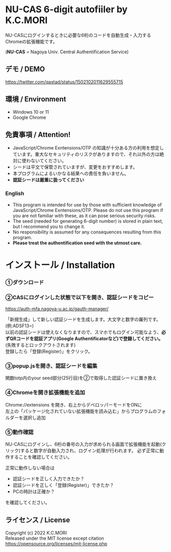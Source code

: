 # NU-CAS 6-digit autofiiler by K.C.MORI

NU-CASにログインするときに必要な6桁のコードを自動生成・入力するChromeの拡張機能です。

(**NU-CAS** = Nagoya Univ. Central Authentification Service)


## デモ / DEMO
https://twitter.com/qastad/status/1502102011629555715

## 環境 / Environment
- Windows 10 or 11
- Google Chrome

## 免責事項 / Attention!
- JavaScript/Chrome Exntensions/OTP の知識が十分ある方の利用を想定しています。重大なセキュリティのリスクがありますので、それ以外の方は絶対に使わないてください。
- シードは平文で保管されていますが、変更をおすすめします。
- 本プログラムによるいかなる結果への責任を負いません。
- **認証シードは厳重に扱ってください**

### English

- This program is intended for use by those with sufficient knowledge of JavaScript/Chrome Exntensions/OTP. Please do not use this program if you are not familiar with these, as it can pose serious security risks.
- The seed (needed for generating 6-digit number) is stored in plain text, but I recommend you to change it.
- No responsibility is assumed for any consequences resulting from this program.
- **Please treat the authentification seed with the utmost care.**

# インストール / Installation
### ①ダウンロード
### ②CASにログインした状態で以下を開き、認証シードをコピー
https://auth-mfa.nagoya-u.ac.jp/gauth-manager/ 

「新規生成」して新しい認証シードを生成します。大文字と数字の羅列です。(例:ADSF13~)  
以前の認証シードは使えなくなりますので、スマホでもログイン可能なよう、**必ずQRコードを認証アプリ(Google Authentificatorなど)で登録してください。**(失敗するとロックアウトされます)  
登録したら「登録(Register)」をクリック。

### ③popup.jsを開き、認証シードを編集
関数totp内のyour seed部分(25行目)を②で取得した認証シードに置き換え  


### ④Chromeを開き拡張機能を追加
Chrome://extensions を開き、右上からデベロッパーモードをONに  
左上の「パッケージ化されていない拡張機能を読み込む」からプログラムのフォルダーを選択し追加

### ⑤動作確認
NU-CASにログインし、6桁の番号の入力が求められる画面で拡張機能を起動(クリック)すると数字が自動入力され、ログイン処理が行われます。
必ず正常に動作することを確認してください。  

正常に動作しない場合は
- 認証シードを正しく入力できたか？
- 認証シードを正しく「登録(Register)」できたか？
- PCの時計は正確か？

を確認してください。

## ライセンス / License
Copyright (c) 2022 K.C.MORI  
Released under the MIT license
except citation  
https://opensource.org/licenses/mit-license.php
